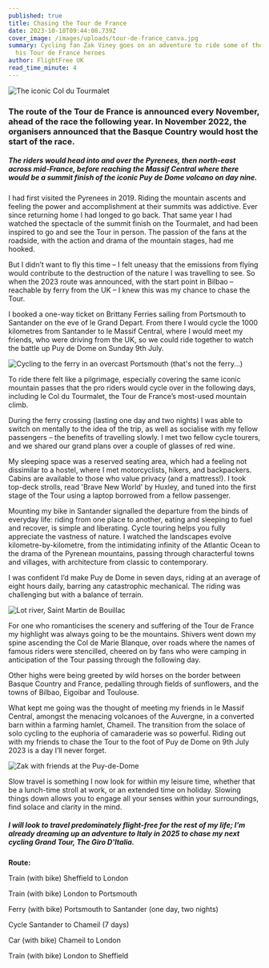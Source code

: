 ```yaml
---
published: true
title: Chasing the Tour de France
date: 2023-10-10T09:44:08.739Z
cover_image: /images/uploads/tour-de-france_canva.jpg
summary: Cycling fan Zak Viney goes on an adventure to ride some of the route of
  his Tour de France heroes
author: FlightFree UK
read_time_minute: 4
---
```

![](/images/uploads/tourmalet_tmckenna.jpg "The iconic Col du Tourmalet")

### The route of the Tour de France is announced every November, ahead of the race the following year. In November 2022, the organisers announced that the Basque Country would host the start of the race.

##### The riders would head into and over the Pyrenees, then north-east across mid-France, before reaching the Massif Central where there would be a summit finish of the iconic Puy de Dome volcano on day nine. 

I had first visited the Pyrenees in 2019. Riding the mountain ascents and feeling the power and accomplishment at their summits was addictive. Ever since returning home I had longed to go back. That same year I had watched the spectacle of the summit finish on the Tourmalet, and had been inspired to go and see the Tour in person. The passion of the fans at the roadside, with the action and drama of the mountain stages, had me hooked.

But I didn’t want to fly this time – I felt uneasy that the emissions from flying would contribute to the destruction of the nature I was travelling to see. So when the 2023 route was announced, with the start point in Bilbao – reachable by ferry from the UK – I knew this was my chance to chase the Tour. 

I booked a one-way ticket on Brittany Ferries sailing from Portsmouth to Santander on the eve of le Grand Depart. From there I would cycle the 1000 kilometres from Santander to le Massif Central, where I would meet my friends, who were driving from the UK, so we could ride together to watch the battle up Puy de Dome on Sunday 9th July. 

![](/images/uploads/portsmouth_zviney.jpg "Cycling to the ferry in an overcast Portsmouth (that's not the ferry...)")

To ride there felt like a pilgrimage, especially covering the same iconic mountain passes that the pro riders would cycle over in the following days, including le Col du Tourmalet, the Tour de France’s most-used mountain climb.

During the ferry crossing (lasting one day and two nights) I was able to switch on mentally to the idea of the trip, as well as socialise with my fellow passengers – the benefits of travelling slowly. I met two fellow cycle tourers, and we shared our grand plans over a couple of glasses of red wine.

My sleeping space was a reserved seating area, which had a feeling not dissimilar to a hostel, where I met motorcyclists, hikers, and backpackers. Cabins are available to those who value privacy (and a mattress!). I took top-deck strolls, read 'Brave New World' by Huxley, and tuned into the first stage of the Tour using a laptop borrowed from a fellow passenger.

Mounting my bike in Santander signalled the departure from the binds of everyday life: riding from one place to another, eating and sleeping to fuel and recover, is simple and liberating. Cycle touring helps you fully appreciate the vastness of nature. I watched the landscapes evolve kilometre-by-kilometre, from the intimidating infinity of the Atlantic Ocean to the drama of the Pyrenean mountains, passing through characterful towns and villages, with architecture from classic to contemporary. 

I was confident I’d make Puy de Dome in seven days, riding at an average of eight hours daily, barring any catastrophic mechanical. The riding was challenging but with a balance of terrain.

![](/images/uploads/lot-river-saint-martin-de-bouillac_zviney.jpg "Lot river, Saint Martin de Bouillac")

For one who romanticises the scenery and suffering of the Tour de France my highlight was always going to be the mountains. Shivers went down my spine ascending the Col de Marie Blanque, over roads where the names of famous riders were stencilled, cheered on by fans who were camping in anticipation of the Tour passing through the following day.

Other highs were being greeted by wild horses on the border between Basque Country and France, pedalling through fields of sunflowers, and the towns of Bilbao, Eigoibar and Toulouse. 

What kept me going was the thought of meeting my friends in le Massif Central, amongst the menacing volcanoes of the Auvergne, in a converted barn within a farming hamlet, Chameil. The transition from the solace of solo cycling to the euphoria of camaraderie was so powerful. Riding out with my friends to chase the Tour to the foot of Puy de Dome on 9th July 2023 is a day I’ll never forget.

![](/images/uploads/puy-de-dome_zviney.jpg "Zak with friends at the Puy-de-Dome")

Slow travel is something I now look for within my leisure time, whether that be a lunch-time stroll at work, or an extended time on holiday. Slowing things down allows you to engage all your senses within your surroundings, find solace and clarity in the mind. 

##### I will look to travel predominately flight-free for the rest of my life; I’m already dreaming up an adventure to Italy in 2025 to chase my next cycling Grand Tour, The Giro D'Italia.

**Route:**

Train (with bike) Sheffield to London

Train (with bike) London to Portsmouth

Ferry (with bike) Portsmouth to Santander (one day, two nights)

Cycle Santander to Chameil (7 days)

Car (with bike) Chameil to London

Train (with bike) London to Sheffield